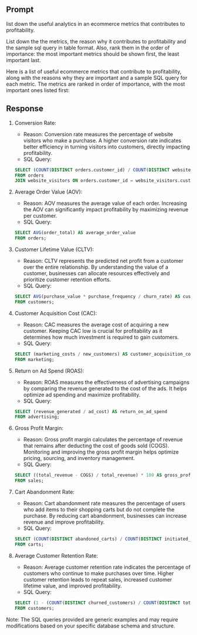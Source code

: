 ## Prompt

list down the useful analytics in an ecommerce metrics that contributes to profitability.

List down the the metrics, the reason why it contributes to profitability and the sample sql query in table format. Also, rank them in the order of importance: the most important metrics should be shown first, the least important last.

Here is a list of useful ecommerce metrics that contribute to profitability, along with the reasons why they are important and a sample SQL query for each metric. The metrics are ranked in order of importance, with the most important ones listed first:

## Response

1. Conversion Rate:
   - Reason: Conversion rate measures the percentage of website visitors who make a purchase. A higher conversion rate indicates better efficiency in turning visitors into customers, directly impacting profitability.
   - SQL Query:
   ```sql
   SELECT (COUNT(DISTINCT orders.customer_id) / COUNT(DISTINCT website_visitors.visitor_id)) * 100 AS conversion_rate
   FROM orders
   JOIN website_visitors ON orders.customer_id = website_visitors.customer_id;
   ```

2. Average Order Value (AOV):
   - Reason: AOV measures the average value of each order. Increasing the AOV can significantly impact profitability by maximizing revenue per customer.
   - SQL Query:
   ```sql
   SELECT AVG(order_total) AS average_order_value
   FROM orders;
   ```

3. Customer Lifetime Value (CLTV):
   - Reason: CLTV represents the predicted net profit from a customer over the entire relationship. By understanding the value of a customer, businesses can allocate resources effectively and prioritize customer retention efforts.
   - SQL Query:
   ```sql
   SELECT AVG(purchase_value * purchase_frequency / churn_rate) AS customer_lifetime_value
   FROM customers;
   ```

4. Customer Acquisition Cost (CAC):
   - Reason: CAC measures the average cost of acquiring a new customer. Keeping CAC low is crucial for profitability as it determines how much investment is required to gain customers.
   - SQL Query:
   ```sql
   SELECT (marketing_costs / new_customers) AS customer_acquisition_cost
   FROM marketing;
   ```

5. Return on Ad Spend (ROAS):
   - Reason: ROAS measures the effectiveness of advertising campaigns by comparing the revenue generated to the cost of the ads. It helps optimize ad spending and maximize profitability.
   - SQL Query:
   ```sql
   SELECT (revenue_generated / ad_cost) AS return_on_ad_spend
   FROM advertising;
   ```

6. Gross Profit Margin:
   - Reason: Gross profit margin calculates the percentage of revenue that remains after deducting the cost of goods sold (COGS). Monitoring and improving the gross profit margin helps optimize pricing, sourcing, and inventory management.
   - SQL Query:
   ```sql
   SELECT ((total_revenue - COGS) / total_revenue) * 100 AS gross_profit_margin
   FROM sales;
   ```

7. Cart Abandonment Rate:
   - Reason: Cart abandonment rate measures the percentage of users who add items to their shopping carts but do not complete the purchase. By reducing cart abandonment, businesses can increase revenue and improve profitability.
   - SQL Query:
   ```sql
   SELECT (COUNT(DISTINCT abandoned_carts) / COUNT(DISTINCT initiated_carts)) * 100 AS cart_abandonment_rate
   FROM carts;
   ```

8. Average Customer Retention Rate:
   - Reason: Average customer retention rate indicates the percentage of customers who continue to make purchases over time. Higher customer retention leads to repeat sales, increased customer lifetime value, and improved profitability.
   - SQL Query:
   ```sql
   SELECT (1 - (COUNT(DISTINCT churned_customers) / COUNT(DISTINCT total_customers))) * 100 AS average_customer_retention_rate
   FROM customers;
   ```

Note: The SQL queries provided are generic examples and may require modifications based on your specific database schema and structure.
